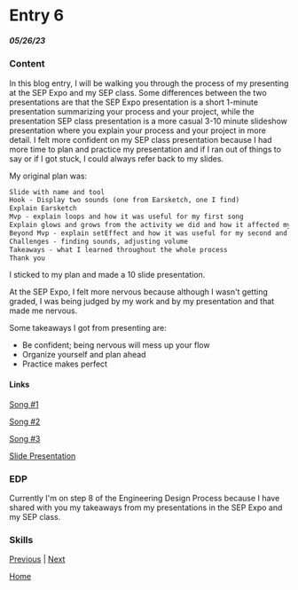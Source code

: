 # Entry 6
##### 05/26/23

### Content

In this blog entry, I will be walking you through the process of my presenting at the SEP Expo and my SEP class. Some differences between the two presentations are that the SEP Expo presentation is a short 1-minute presentation summarizing your process and your project, while the presentation SEP class presentation is a more casual 3-10 minute slideshow presentation where you explain your process and your project in more detail. I felt more confident on my SEP class presentation because I had more time to plan and practice my presentation and if I ran out of things to say or if I got stuck, I could always refer back to my slides.

My original plan was:
```html
Slide with name and tool
Hook - Display two sounds (one from Earsketch, one I find)
Explain Earsketch
Mvp - explain loops and how it was useful for my first song
Explain glows and grows from the activity we did and how it affected my beyond mvp
Beyond Mvp - explain setEffect and how it was useful for my second and third songs
Challenges - finding sounds, adjusting volume
Takeaways - what I learned throughout the whole process
Thank you
```
I sticked to my plan and made a 10 slide presentation.

At the SEP Expo, I felt more nervous because although I wasn't getting graded, I was being judged by my work and by my presentation and that made me nervous.

Some takeaways I got from presenting are:

* Be confident; being nervous will mess up your flow
* Organize yourself and plan ahead
* Practice makes perfect

#### Links

[Song #1](https://earsketch.gatech.edu/earsketch2/?sharing=GRpL9YeLWLyzWMu4navECw)

[Song #2](https://earsketch.gatech.edu/earsketch2/?sharing=Y0FO29BLCYjG58jlrjm8YA)

[Song #3](https://earsketch.gatech.edu/earsketch2/?sharing=l2pk3hT3-xTdhj9py9_bIA)

[Slide Presentation](https://docs.google.com/presentation/d/1BFCZ5Z4Wn3D-pC0DY2w8oCDnFfe5Kel1N_O9xbMq6ZI/edit#slide=id.p)

### EDP

Currently I'm on step 8 of the Engineering Design Process because I have shared with you my takeaways from my presentations in the SEP Expo and my SEP class.

### Skills



[Previous](entry05.md) | [Next](entry07.md)

[Home](../README.md)